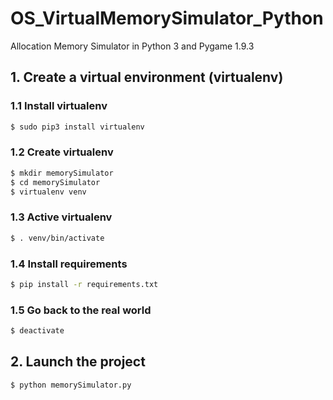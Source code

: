 # OS_VirtualMemorySimulator_Python

Allocation Memory Simulator in Python 3 and Pygame 1.9.3

## 1. Create a virtual environment (virtualenv)

### 1.1 Install virtualenv

```bash
$ sudo pip3 install virtualenv
```

### 1.2 Create virtualenv

```bash
$ mkdir memorySimulator
$ cd memorySimulator
$ virtualenv venv
```

### 1.3 Active virtualenv

```bash
$ . venv/bin/activate
```

### 1.4 Install requirements

```bash
$ pip install -r requirements.txt
```

### 1.5 Go back to the real world

```bash
$ deactivate
```

## 2. Launch the project

```bash
$ python memorySimulator.py
```
